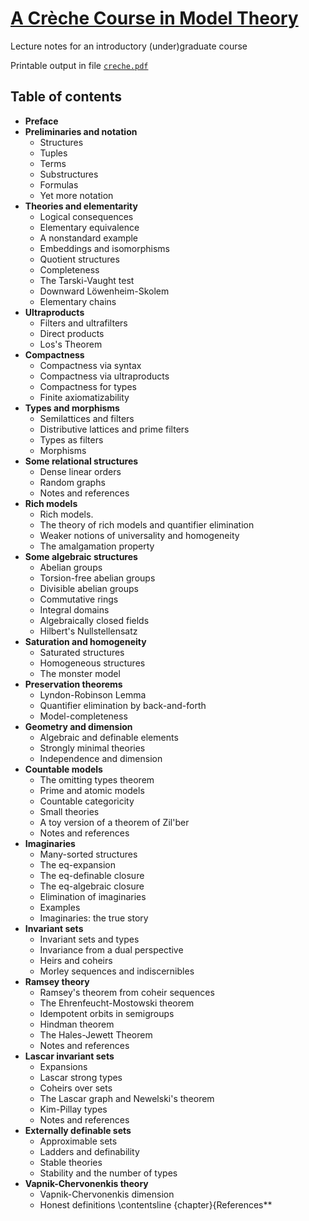 # [A Cr&egrave;che Course in Model Theory](../../raw/master/creche.pdf)

Lecture notes for an introductory (under)graduate course

Printable output in file [`creche.pdf`](../../raw/master/creche.pdf)

## Table of contents

*  **Preface**
*  **Preliminaries and notation**
   * Structures
   * Tuples
   * Terms
   * Substructures
   * Formulas
   * Yet more notation
*  **Theories and elementarity**
   * Logical consequences
   * Elementary equivalence
   * A nonstandard example
   * Embeddings and isomorphisms
   * Quotient structures
   * Completeness
   * The Tarski-Vaught test
   * Downward Löwenheim-Skolem
   * Elementary chains
*  **Ultraproducts**
   * Filters and ultrafilters
   * Direct products
   * Los's Theorem
*  **Compactness**
   * Compactness via syntax
   * Compactness via ultraproducts
   * Compactness for types
   * Finite axiomatizability
*  **Types and morphisms**
   * Semilattices and filters
   * Distributive lattices and prime filters
   * Types as filters
   * Morphisms
*  **Some relational structures**
   * Dense linear orders
   * Random graphs
   * Notes and references
*  **Rich models**
   * Rich models.
   * The theory of rich models and quantifier elimination
   * Weaker notions of universality and homogeneity
   * The amalgamation property
*  **Some algebraic structures**
   * Abelian groups
   * Torsion-free abelian groups
   * Divisible abelian groups
   * Commutative rings
   * Integral domains
   * Algebraically closed fields
   * Hilbert's Nullstellensatz
*  **Saturation and homogeneity**
   * Saturated structures
   * Homogeneous structures
   * The monster model
*  **Preservation theorems**
   * Lyndon-Robinson Lemma
   * Quantifier elimination by back-and-forth
   * Model-completeness
*  **Geometry and dimension**
   * Algebraic and definable elements
   * Strongly minimal theories
   * Independence and dimension
*  **Countable models**
   * The omitting types theorem
   * Prime and atomic models
   * Countable categoricity
   * Small theories
   * A toy version of a theorem of Zil'ber
   * Notes and references
*  **Imaginaries**
   * Many-sorted structures
   * The eq-expansion
   * The eq-definable closure
   * The eq-algebraic closure
   * Elimination of imaginaries
   * Examples
   * Imaginaries: the true story
*  **Invariant sets**
   * Invariant sets and types
   * Invariance from a dual perspective
   * Heirs and coheirs
   * Morley sequences and indiscernibles
*  **Ramsey theory**
   * Ramsey's theorem from coheir sequences
   * The Ehrenfeucht-Mostowski theorem
   * Idempotent orbits in semigroups
   * Hindman theorem
   * The Hales-Jewett Theorem
   * Notes and references
*  **Lascar invariant sets**
   * Expansions
   * Lascar strong types
   * Coheirs over sets
   * The Lascar graph and Newelski's theorem
   * Kim-Pillay types
   * Notes and references
*  **Externally definable sets**
   * Approximable sets
   * Ladders and definability
   * Stable theories
   * Stability and the number of types
*  **Vapnik-Chervonenkis theory**
   * Vapnik-Chervonenkis dimension
   * Honest definitions
\contentsline {chapter}{References**
